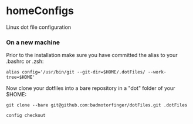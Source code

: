 # homeConfigs
Linux dot file configuration

### On a new machine

Prior to the installation make sure you have committed the alias to your .bashrc or .zsh:

`alias config='/usr/bin/git --git-dir=$HOME/.dotFiles/ --work-tree=$HOME'`

Now clone your dotfiles into a bare repository in a "dot" folder of your $HOME:

`git clone --bare git@github.com:badmotorfinger/dotFiles.git .dotFiles`

`config checkout`
